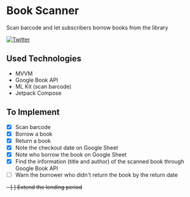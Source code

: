# Book Scanner
Scan barcode and let subscribers borrow books from the library

[![Twitter](https://img.shields.io/badge/Twitter-@yasunari_k_-9C27B0.svg)](https://twitter.com/yasunari_k_)

## Used Technologies
- MVVM
- Google Book API
- ML Kit (scan barcode)
- Jetpack Compose

## To Implement
- [x] Scan barcode
- [x] Borrow a book
- [x] Return a book
- [x] Note the checkout date on Google Sheet
- [x] Note who borrow the book on Google Sheet
- [x] Find the information (title and author) of the scanned book through Google Book API
- [ ] Warn the borrower who didn't return the book by the return date
      
~~- [ ] Extend the lending period~~

